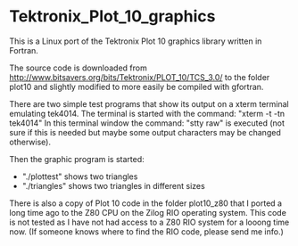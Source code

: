 # Tektronix_Plot_10_graphics
This is a Linux port of the Tektronix Plot 10 graphics library written in Fortran.

The source code is downloaded from http://www.bitsavers.org/bits/Tektronix/PLOT_10/TCS_3.0/
to the folder plot10 and slightly modified to more easily be compiled with gfortran.

There are two simple test programs that show its output on a xterm terminal emulating tek4014.
The terminal is started with the command: "xterm -t -tn tek4014"
In this terminal window the command: "stty raw" is executed (not sure if this is needed but
maybe some output characters may be changed otherwise).

Then the graphic program is started:
- "./plottest" shows two triangles
- "./triangles" shows two triangles in different sizes

There is also a copy of Plot 10 code in the folder plot10_z80 that I ported a long time ago
to the Z80 CPU on the Zilog RIO operating system. This code is not tested as I have not had
access to a Z80 RIO system for a looong time now. (If someone knows where to find the RIO
code, please send me info.)
